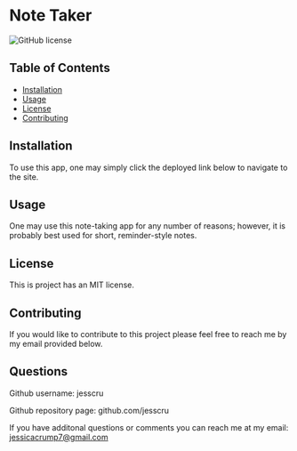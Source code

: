 # Note Taker

  ![GitHub license](https://img.shields.io/badge/license-MIT-blue.svg)

  ## Table of Contents 
  
  * [Installation](#installation)
  * [Usage](#usage)
  * [License](#license)
  * [Contributing](#contributing)
  
  ## Installation
  
  To use this app, one may simply click the deployed link below to navigate to the site. 
  
  ## Usage 
  
  One may use this note-taking app for any number of reasons; however, it is probably best used for short, reminder-style notes. 
  
  ## License
  
  This is project has an MIT license. 
  
  ## Contributing
  
  If you would like to contribute to this project please feel free to reach me by my email provided below. 
  
  ## Questions 
  
  Github username: jesscru
  
  Github repository page: github.com/jesscru

  If you have additonal questions or comments you can reach me at my email: jessicacrump7@gmail.com